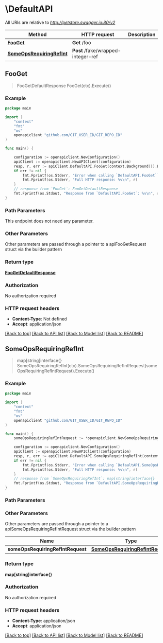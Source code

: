 # \DefaultAPI

All URIs are relative to *http://petstore.swagger.io:80/v2*

Method | HTTP request | Description
------------- | ------------- | -------------
[**FooGet**](DefaultAPI.md#FooGet) | **Get** /foo | 
[**SomeOpsRequiringRefInt**](DefaultAPI.md#SomeOpsRequiringRefInt) | **Post** /fake/wrapped-integer-ref | 



## FooGet

> FooGetDefaultResponse FooGet(ctx).Execute()



### Example

```go
package main

import (
	"context"
	"fmt"
	"os"
	openapiclient "github.com/GIT_USER_ID/GIT_REPO_ID"
)

func main() {

	configuration := openapiclient.NewConfiguration()
	apiClient := openapiclient.NewAPIClient(configuration)
	resp, r, err := apiClient.DefaultAPI.FooGet(context.Background()).Execute()
	if err != nil {
		fmt.Fprintf(os.Stderr, "Error when calling `DefaultAPI.FooGet``: %v\n", err)
		fmt.Fprintf(os.Stderr, "Full HTTP response: %v\n", r)
	}
	// response from `FooGet`: FooGetDefaultResponse
	fmt.Fprintf(os.Stdout, "Response from `DefaultAPI.FooGet`: %v\n", resp)
}
```

### Path Parameters

This endpoint does not need any parameter.

### Other Parameters

Other parameters are passed through a pointer to a apiFooGetRequest struct via the builder pattern


### Return type

[**FooGetDefaultResponse**](FooGetDefaultResponse.md)

### Authorization

No authorization required

### HTTP request headers

- **Content-Type**: Not defined
- **Accept**: application/json

[[Back to top]](#) [[Back to API list]](../README.md#documentation-for-api-endpoints)
[[Back to Model list]](../README.md#documentation-for-models)
[[Back to README]](../README.md)


## SomeOpsRequiringRefInt

> map[string]interface{} SomeOpsRequiringRefInt(ctx).SomeOpsRequiringRefIntRequest(someOpsRequiringRefIntRequest).Execute()



### Example

```go
package main

import (
	"context"
	"fmt"
	"os"
	openapiclient "github.com/GIT_USER_ID/GIT_REPO_ID"
)

func main() {
	someOpsRequiringRefIntRequest := *openapiclient.NewSomeOpsRequiringRefIntRequest() // SomeOpsRequiringRefIntRequest | 

	configuration := openapiclient.NewConfiguration()
	apiClient := openapiclient.NewAPIClient(configuration)
	resp, r, err := apiClient.DefaultAPI.SomeOpsRequiringRefInt(context.Background()).SomeOpsRequiringRefIntRequest(someOpsRequiringRefIntRequest).Execute()
	if err != nil {
		fmt.Fprintf(os.Stderr, "Error when calling `DefaultAPI.SomeOpsRequiringRefInt``: %v\n", err)
		fmt.Fprintf(os.Stderr, "Full HTTP response: %v\n", r)
	}
	// response from `SomeOpsRequiringRefInt`: map[string]interface{}
	fmt.Fprintf(os.Stdout, "Response from `DefaultAPI.SomeOpsRequiringRefInt`: %v\n", resp)
}
```

### Path Parameters



### Other Parameters

Other parameters are passed through a pointer to a apiSomeOpsRequiringRefIntRequest struct via the builder pattern


Name | Type | Description  | Notes
------------- | ------------- | ------------- | -------------
 **someOpsRequiringRefIntRequest** | [**SomeOpsRequiringRefIntRequest**](SomeOpsRequiringRefIntRequest.md) |  | 

### Return type

**map[string]interface{}**

### Authorization

No authorization required

### HTTP request headers

- **Content-Type**: application/json
- **Accept**: application/json

[[Back to top]](#) [[Back to API list]](../README.md#documentation-for-api-endpoints)
[[Back to Model list]](../README.md#documentation-for-models)
[[Back to README]](../README.md)

